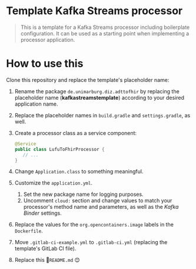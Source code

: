# Template Kafka Streams processor
> This is a template for a Kafka Streams processor including boilerplate configuration.
> It can be used as a starting point when implementing a processor application.

# How to use this

Clone this repository and replace the template's placeholder name:  

1. Rename the package `de.unimarburg.diz.adttofhir` by replacing the placeholder name (**kafkastreamstemplate**) according to your desired application name.
2. Replace the placeholder names in `build.gradle` and `settings.gradle`, as well.
3. Create a processor class as a service component:
    ```java
    @Service
    public class LufuToFhirProcessor {
       // ...
    }
    ``` 

4. Change `Application.class` to something meaningful.
5. Customize the `application.yml`.
   1. Set the new package name for logging purposes.
   2. Uncomment ``cloud:`` section and change values to match your processor's method name and parameters, as well as the *Kafka Binder* settings. 
6. Replace the values for the `org.opencontainers.image` labels in the `Dockerfile`.
7. Move `.gitlab-ci-example.yml` to `.gitlab-ci.yml` (replacing the template's GitLab CI file).
8. Replace this 📄`README.md` 😊